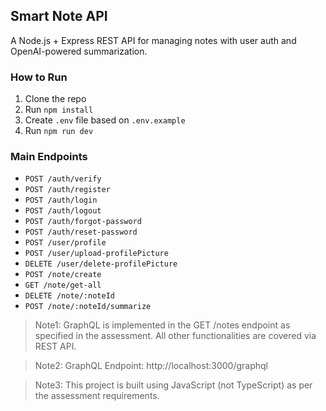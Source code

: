 ## Smart Note API

A Node.js + Express REST API for managing notes with user auth and OpenAI-powered summarization.

### How to Run

1. Clone the repo
2. Run `npm install`
3. Create `.env` file based on `.env.example`
4. Run `npm run dev`

### Main Endpoints
- `POST /auth/verify`
- `POST /auth/register`
- `POST /auth/login`
- `POST /auth/logout`
- `POST /auth/forgot-password`
- `POST /auth/reset-password`
- `POST /user/profile`
- `POST /user/upload-profilePicture`
- `DELETE /user/delete-profilePicture`
- `POST /note/create`
- `GET /note/get-all`
- `DELETE /note/:noteId`
- `POST /note/:noteId/summarize`

>  Note1: GraphQL is implemented in the GET /notes endpoint as specified in the assessment. All other functionalities are covered via REST API.

>  Note2: GraphQL Endpoint: http://localhost:3000/graphql

>  Note3: This project is built using JavaScript (not TypeScript) as per the assessment requirements.

